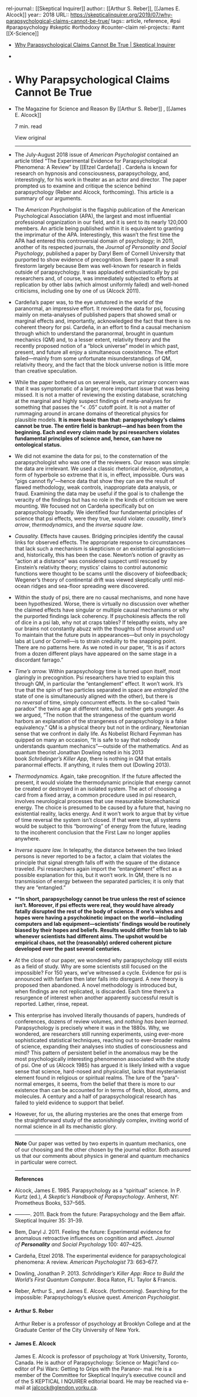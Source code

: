 rel-journal:: [[Skeptical Inquirer]]
author:: [[Arthur S. Reber]], [[James E. Alcock]]
year:: 2018
URL:: https://skepticalinquirer.org/2019/07/why-parapsychological-claims-cannot-be-true/
tags:: article, reference, #psi #parapsychology #skeptic #orthodoxy #counter-claim
rel-projects:: #amt [[X-Science]]



- [Why Parapsychological Claims Cannot Be True | Skeptical Inquirer](https://skepticalinquirer.org/2019/07/why-parapsychological-claims-cannot-be-true/)
-
- # Why Parapsychological Claims Cannot Be True
- The Magazine for Science and Reason
  By [[Arthur S. Reber]] , [[James E. Alcock]]

  7 min. read

  View original

  ---
- The July-August 2018 issue of *American Psychologist* contained an article titled “The Experimental Evidence for Parapsychological Phenomena: A Review” by [[Etzel Cardeña]] . Cardeña is known for research on hypnosis and consciousness, parapsychology, and, interestingly, for his work in theater as an actor and director. The paper prompted us to examine and critique the science behind parapsychology (Reber and Alcock, forthcoming). This article is a summary of our arguments.
- The *American Psychologist* is the flagship publication of the American Psychological Association (APA), the largest and most influential professional organization in our field, and it is sent to its nearly 120,000 members. An article being published within it is equivalent to granting the imprimatur of the APA. Interestingly, this wasn’t the first time the APA had entered this controversial domain of psychology; in 2011, another of its respected journals, the *Journal of Personality and Social Psychology*, published a paper by Daryl Bem of Cornell University that purported to show evidence of precognition. Bem’s paper lit a small firestorm largely because Bem was well-known for research in fields outside of parapsychology. It was applauded enthusiastically by psi researchers and, of course, was immediately subjected to efforts at replication by other labs (which almost uniformly failed) and well-honed criticisms, including one by one of us (Alcock 2011).
- Cardeña’s paper was, to the eye untutored in the world of the paranormal, an impressive effort. It reviewed the data for psi, focusing mainly on meta-analyses of published papers that showed small or marginal effects and, importantly, acknowledged the fact that there is no coherent theory for psi. Cardeña, in an effort to find a causal mechanism through which to understand the paranormal, brought in quantum mechanics (QM) and, to a lesser extent, relativity theory and the recently proposed notion of a “block universe” model in which past, present, and future all enjoy a simultaneous coexistence. The effort failed—mainly from some unfortunate misunderstandings of QM, relativity theory, and the fact that the block universe notion is little more than creative speculation.
- While the paper bothered us on several levels, our primary concern was that it was symptomatic of a larger, more important issue that was being missed. It is not a matter of reviewing the existing database, scratching at the marginal and highly suspect findings of meta-analyses for something that passes the “< .05” cutoff point. It is not a matter of rummaging around in arcane domains of theoretical physics for plausible models. **It is more basic than that: parapsychology’s claims cannot be true. The entire field is bankrupt—and has been from the beginning. Each and every claim made by psi researchers violates fundamental principles of science and, hence, can have no ontological status.**
- We did not examine the data for psi, to the consternation of the parapsychologist who was one of the reviewers. Our reason was simple: the data are irrelevant. We used a classic rhetorical device, *adynaton*, a form of hyperbole so extreme that it is, in effect, impossible. Ours was “pigs cannot fly”—hence data that show they can are the result of flawed methodology, weak controls, inappropriate data analysis, or fraud. Examining the data may be useful if the goal is to challenge the veracity of the findings but has no role in the kinds of criticism we were mounting. We focused not on Cardeña specifically but on parapsychology broadly. We identified four fundamental principles of science that psi effects, were they true, would violate: *causality*, *time’s arrow*, *thermodynamics*, and the *inverse square law*.
- *Causality.* Effects have causes. Bridging principles identify the causal links for observed effects. The appropriate response to circumstances that lack such a mechanism is skepticism or an existential agnosticism—and, historically, this has been the case. Newton’s notion of gravity as “action at a distance” was considered suspect until rescued by Einstein’s relativity theory; mystics’ claims to control autonomic functions were thought to be scams until the discovery of biofeedback; Wegener’s theory of continental drift was viewed skeptically until mid-ocean ridges and sea-floor spreading were discovered.
- Within the study of psi, there are no causal mechanisms, and none have been hypothesized. Worse, there is virtually no discussion over whether the claimed effects have singular or multiple causal mechanisms or why the purported findings lack coherency. If psychokinesis affects the roll of dice in a psi lab, why not at craps tables? If telepathy exists, why are our brains not constantly abuzz with the thoughts of those around us? To maintain that the future puts in appearances—but only in psychology labs at Lund or Cornell—is to strain credulity to the snapping point. There are no patterns here. As we noted in our paper, “It is as if actors from a dozen different plays have appeared on the same stage in a discordant farrago.”
- *Time’s arrow.* Within parapsychology time is turned upon itself, most glaringly in precognition. Psi researchers have tried to explain this through QM, in particular the “entanglement” effect. It won’t work. It’s true that the spin of two particles separated in space are *entangled* (the state of one is simultaneously aligned with the other), but there is no *reversal* of time, simply concurrent effects. In the so-called “twin paradox” the twins age at different rates, but neither gets younger. As we argued, “The notion that the strangeness of the quantum world harbors an explanation of the strangeness of parapsychology is a false equivalency.” QM is a physical theory but not in the ordinary, Newtonian sense that we confront in daily life. As Nobelist Richard Feynman has quipped on many an occasion, “It is safe to say that nobody understands quantum mechanics”—outside of the mathematics. And as quantum theorist Jonathan Dowling noted in his 2013 book *Schrödinger’s Killer App*, there is nothing in QM that entails paranormal effects. If anything, it rules them out (Dowling 2013).
- *Thermodynamics.* Again, take precognition. If the future affected the present, it would violate the thermodynamic principle that energy cannot be created or destroyed in an isolated system. The act of choosing a card from a fixed array, a common procedure used in psi research, involves neurological processes that use measurable biomechanical energy. The choice is presumed to be caused by a future that, having no existential reality, lacks energy. And it won’t work to argue that by virtue of time reversal the system isn’t closed. If that were true, all systems would be subject to this “borrowing” of energy from the future, leading to the incoherent conclusion that the First Law no longer applies anywhere.
- *Inverse square law.* In telepathy, the distance between the two linked persons is never reported to be a factor, a claim that violates the principle that signal strength falls off with the square of the distance traveled. Psi researchers again import the “entanglement” effect as a possible explanation for this, but it won’t work. In QM, there is no transmission of energy between the separated particles; it is only that they are “entangled.”
- ****In short, parapsychology cannot be true unless the rest of science isn’t. Moreover, if psi effects were real, they would have already fatally disrupted the rest of the body of science. If one’s wishes and hopes were having a psychokinetic impact on the world—including computers and lab equipment—scientists’ findings would be routinely biased by their hopes and beliefs. Results would differ from lab to lab whenever scientists had different aims. The upshot would be empirical chaos, not the (reasonably) ordered coherent picture developed over the past several centuries.**
- At the close of our paper, we wondered why parapsychology still exists as a field of study. Why are some scientists still focused on the impossible? For 150 years, we’ve witnessed a cycle. Evidence for psi is announced with fanfare then later falls into disregard. A new theory is proposed then abandoned. A novel methodology is introduced but, when findings are not replicated, is discarded. Each time there’s a resurgence of interest when another apparently successful result is reported. Lather, rinse, repeat.
- This enterprise has involved literally thousands of papers, hundreds of conferences, dozens of review volumes, and *nothing has been learned*. Parapsychology is precisely where it was in the 1880s. Why, we wondered, are researchers still running experiments, using ever-more sophisticated statistical techniques, reaching out to ever-broader realms of science, expanding their analyses into studies of consciousness and mind? This pattern of persistent belief in the anomalous may be the most psychologically interesting phenomenon associated with the study of psi. One of us (Alcock 1985) has argued it is likely linked with a vague sense that science, hard-nosed and physicalist, lacks that mysterianist element found in religious or spiritual realms. The lure of the “para”-normal emerges, it seems, from the belief that there is more to our existence than can be accounted for in terms of flesh, blood, atoms, and molecules. A century and a half of parapsychological research has failed to yield evidence to support that belief.
- However, for us, the alluring mysteries are the ones that emerge from the straightforward study of the astonishingly complex, inviting world of normal science in all its mechanistic glory.

  ---
  **Note**
  Our paper was vetted by two experts in quantum mechanics, one of our choosing and the other chosen by the journal editor. Both assured us that our comments about physics in general and quantum mechanics in particular were correct. 

  ---

  **References**
- Alcock, James E. 1985. Parapsychology as a “spiritual” science. In P. Kurtz (ed.), *A Skeptic’s Handbook of Parapsychology*. Amherst, NY: Prometheus Books, 537–565.
- ———. 2011. Back from the future: Parapsychology and the Bem affair. Skeptical Inquirer 35: 31–39.
- Bem, Daryl J. 2011. Feeling the future: Experimental evidence for anomalous retroactive influences on cognition and affect. *Journal of **Personality** and Social Psychology* 100: 407–425.
- Cardeña, Etzel 2018. The experimental evidence for parapsychological phenomena: A review. *American Psychologist* 73: 663–677.
- Dowling, Jonathan P. 2013. *Schrödinger’s Killer App: Race to Build the World’s First Quantum Computer*. Boca Raton, FL: Taylor & Francis.
- Reber, Arthur S., and James E. Alcock. (forthcoming). Searching for the impossible: Parapsychology’s elusive quest. *American Psychologist*.
- ####  Arthur S. Reber

  Arthur Reber is a professor of psychology at Brooklyn College and at the Graduate Center of the City University of New York.

  [](https://skepticalinquirer.org/authors/arthur-s-reber)
- ####  James E. Alcock

  James E. Alcock is professor of psychology at York University, Toronto, Canada. He is author of Parapsychology: Science or Magic?and co-editor of Psi Wars: Getting to Grips with the Paranor- mal. He is a member of the Committee for Skeptical Inquiry’s executive council and of the S KEPTICAL I NQUIRER editorial board. He may be reached via e-mail at jalcock@glendon.yorku.ca.
